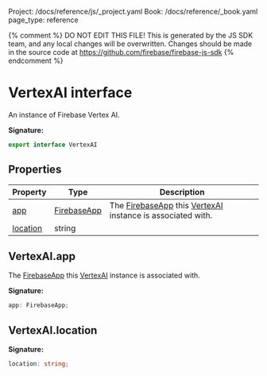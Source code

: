 Project: /docs/reference/js/_project.yaml
Book: /docs/reference/_book.yaml
page_type: reference

{% comment %}
DO NOT EDIT THIS FILE!
This is generated by the JS SDK team, and any local changes will be
overwritten. Changes should be made in the source code at
https://github.com/firebase/firebase-js-sdk
{% endcomment %}

# VertexAI interface
An instance of Firebase Vertex AI.

<b>Signature:</b>

```typescript
export interface VertexAI 
```

## Properties

|  Property | Type | Description |
|  --- | --- | --- |
|  [app](./vertexai-preview.vertexai.md#vertexaiapp) | [FirebaseApp](./app.firebaseapp.md#firebaseapp_interface) | The [FirebaseApp](./app.firebaseapp.md#firebaseapp_interface) this [VertexAI](./vertexai-preview.vertexai.md#vertexai_interface) instance is associated with. |
|  [location](./vertexai-preview.vertexai.md#vertexailocation) | string |  |

## VertexAI.app

The [FirebaseApp](./app.firebaseapp.md#firebaseapp_interface) this [VertexAI](./vertexai-preview.vertexai.md#vertexai_interface) instance is associated with.

<b>Signature:</b>

```typescript
app: FirebaseApp;
```

## VertexAI.location

<b>Signature:</b>

```typescript
location: string;
```
